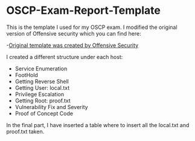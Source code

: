 # OSCP-Exam-Report-Template

This is the template I used for my OSCP exam.
I modified the original version of Offensive security which you can find here:

-[Original template was created by Offensive Security](https://www.offensive-security.com/pwk-online/PWKv1-REPORT.doc)

I created a different structure under each host:
- Service Enumeration
- FootHold
- Getting Reverse Shell
- Getting User: local.txt
- Privilege Escalation
- Getting Root: proof.txt
- Vulnerability Fix and Severity
- Proof of Concept Code

In the final part, I have inserted a table where to insert all the local.txt and proof.txt taken.
